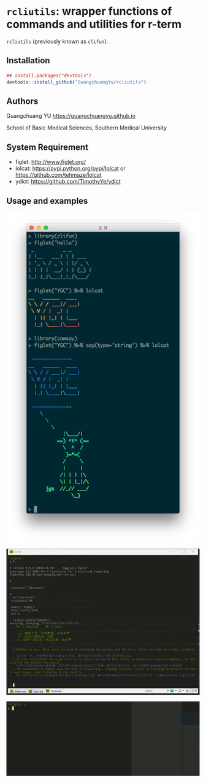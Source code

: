 # `rcliutils`: wrapper functions of commands and utilities for r-term

`rcliutils` (previously known as `clifun`).


## Installation


```r
## install.packages("devtools")
devtools::install_github("GuangchuangYu/rcliutils")
```


## Authors

Guangchuang YU <https://guangchuangyu.github.io>

School of Basic Medical Sciences, Southern Medical University


## System Requirement

+ figlet: <http://www.figlet.org/>
+ lolcat: <https://pypi.python.org/pypi/lolcat> or <https://github.com/tehmaze/lolcat>
+ ydict: <https://github.com/TimothyYe/ydict>

## Usage and examples

![](figures/clifun.png)

![](figures/ydict.png)

![](figures/r-clear.gif)